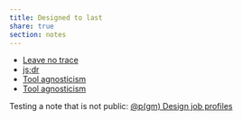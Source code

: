 ```yaml
---
title: Designed to last
share: true
section: notes
---
```


- [Leave no trace](Leave%20no%20trace.md)
- [js;dr](js;dr.md)
- [Tool agnosticism](Tool%20agnosticism.md)
- [Tool agnosticism](/tool-agnosticism)

Testing a note that is not public: [@p(gm) Design job profiles](@p(gm)%20Design%20job%20profiles.md)